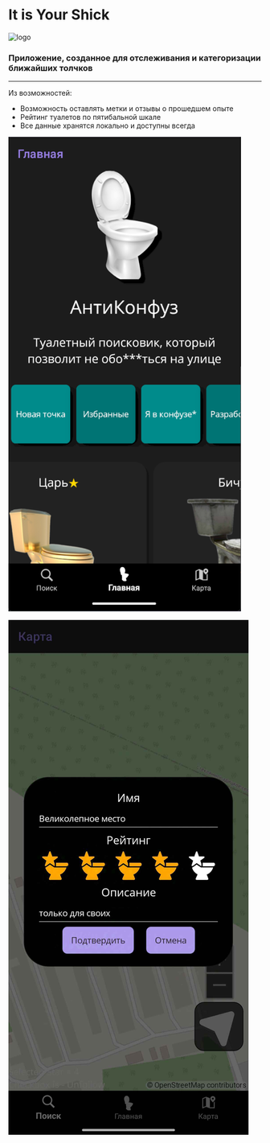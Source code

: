
# It is Your Shick

![logo](https://github.com/user-attachments/assets/3b8c23d3-a54b-47a1-9a8d-22b31e3df186)

### Приложение, созданное для отслеживания и категоризации ближайших толчков
---
Из возможностей:

* Возможность оставлять метки и отзывы о прошедшем опыте
* Рейтинг туалетов по пятибальной шкале
* Все данные хранятся локально и доступны всегда

![preview](Images/preview.png)

![rating](Images/ratings.jpg)

